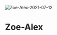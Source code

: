 ![Zoe-Alex-2021-07-12](https://user-images.githubusercontent.com/54853098/125269299-39e21880-e311-11eb-90b5-6461946d823b.jpg)
# Zoe-Alex
